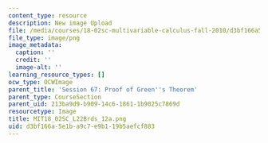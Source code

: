 ```yaml
---
content_type: resource
description: New image Upload
file: /media/courses/18-02sc-multivariable-calculus-fall-2010/d3bf166a5e1ba9c7e9b119b5aefcf883_MIT18_02SC_L22Brds_12a.png
file_type: image/png
image_metadata:
  caption: ''
  credit: ''
  image-alt: ''
learning_resource_types: []
ocw_type: OCWImage
parent_title: 'Session 67: Proof of Green''s Theorem'
parent_type: CourseSection
parent_uid: 213ba9d9-b909-14c6-1861-1b9025c7869d
resourcetype: Image
title: MIT18_02SC_L22Brds_12a.png
uid: d3bf166a-5e1b-a9c7-e9b1-19b5aefcf883
---
```

